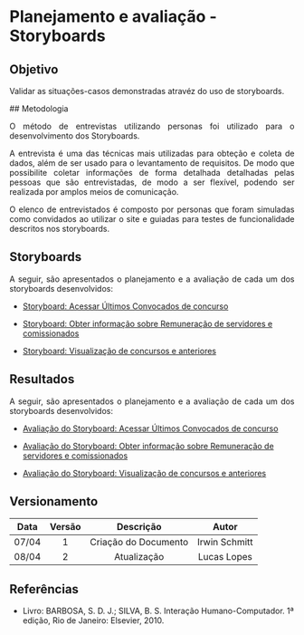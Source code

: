 # Planejamento e avaliação - Storyboards

## Objetivo

<p align = "justify"> Validar as situações-casos  demonstradas atravéz do uso de storyboards.</p>
## Metodologia

<p align = "justify">O método de entrevistas utilizando personas foi utilizado para o desenvolvimento dos  Storyboards. </p>
<p align = "justify">A entrevista é uma das técnicas mais utilizadas para obteção e  coleta de dados, além de ser usado para  o levantamento de requisitos. De modo que possibilite coletar informações de forma detalhada detalhadas pelas pessoas que são entrevistadas, de modo a ser flexível, podendo ser realizada por amplos meios de comunicação.</p>
<p align = "justify">O elenco de entrevistados é composto por personas que foram simuladas como convidados ao utilizar o  site e guiadas  para testes de funcionalidade descritos nos storyboards.</p>

## Storyboards

<p align = "justify">A seguir, são  apresentados o planejamento e a avaliação de cada um dos storyboards desenvolvidos:</p>

- <p><a href="../storyboard_1">Storyboard: Acessar Últimos Convocados de concurso</a></p>
- <p><a href="../storyboard_2">Storyboard: Obter informação sobre Remuneração de servidores e comissionados</a></p>
- <p><a href="../storyboard_3">Storyboard: Visualização de concursos e anteriores</a></p>

## Resultados

<p align = "justify">A seguir, são  apresentados o planejamento e a avaliação de cada um dos storyboards desenvolvidos:</p>

- <p><a href="../storyboard_1">Avaliação do Storyboard: Acessar Últimos Convocados de concurso</a></p>
- <p><a href="../storyboard_2">Avaliação do Storyboard: Obter informação sobre Remuneração de servidores e comissionados</a></p>
- <p><a href="../storyboard_3_av">Avaliação do Storyboard: Visualização de concursos e anteriores</a></p>



## Versionamento

| Data | Versão |           Descrição             |    Autor    |
|:----:|:------:|:-------------------------------:|:-----------:|
|07/04 |1     |     Criação do Documento        | Irwin Schmitt |
|08/04 |2     |     Atualização         | Lucas Lopes  |

## Referências
- Livro: BARBOSA, S. D. J.; SILVA, B. S. Interação Humano-Computador. 1ª edição, Rio de Janeiro: Elsevier, 2010.